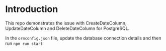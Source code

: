 # Introduction

This repo demonstrates the issue with CreateDateColumn, UpdateDateColumn and DeleteDateColumn for PostgreSQL.

In the `ormconfig.json` file, update the database connection details and then run `npm run start`